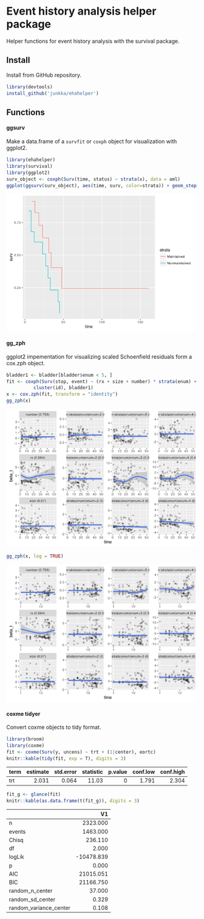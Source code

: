Event history analysis helper package
=====================================

Helper functions for event history analysis with the survival package.

Install
-------

Install from GitHub repository.

``` r
library(devtools)
install_github('junkka/ehahelper')
```

Functions
---------

#### ggsurv

Make a data.frame of a `survfit` or `coxph` object for visualization with ggplot2.

``` r
library(ehahelper)
library(survival)
library(ggplot2)
surv_object <- coxph(Surv(time, status) ~ strata(x), data = aml)
ggplot(ggsurv(surv_object), aes(time, surv, color=strata)) + geom_step()
```

![](README_files/figure-markdown_github/ggsurv-1.png)

#### gg\_zph

ggplot2 impementation for visualizing scaled Schoenfield residuals form a cox.zph object.

``` r
bladder1 <- bladder[bladder$enum < 5, ] 
fit <- coxph(Surv(stop, event) ~ (rx + size + number) * strata(enum) + 
          cluster(id), bladder1)
x <- cox.zph(fit, transform = "identity")
gg_zph(x)
```

![](README_files/figure-markdown_github/gg_zph-1.png)

``` r
gg_zph(x, log = TRUE)
```

![](README_files/figure-markdown_github/gg_zph-2.png)

#### coxme tidyer

Convert coxme objects to tidy format.

``` r
library(broom)
library(coxme)
fit <- coxme(Surv(y, uncens) ~ trt + (1|center), eortc)
knitr::kable(tidy(fit, exp = T), digits = 3)
```

| term |  estimate|  std.error|  statistic|  p.value|  conf.low|  conf.high|
|:-----|---------:|----------:|----------:|--------:|---------:|----------:|
| trt  |     2.031|      0.064|      11.03|        0|     1.791|      2.304|

``` r
fit_g <- glance(fit)
knitr::kable(as.data.frame(t(fit_g)), digits = 3)
```

|                          |          V1|
|--------------------------|-----------:|
| n                        |    2323.000|
| events                   |    1463.000|
| Chisq                    |     236.110|
| df                       |       2.000|
| logLik                   |  -10478.839|
| p                        |       0.000|
| AIC                      |   21015.051|
| BIC                      |   21166.750|
| random\_n\_center        |      37.000|
| random\_sd\_center       |       0.329|
| random\_variance\_center |       0.108|
